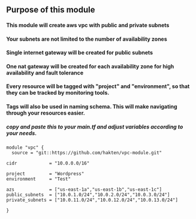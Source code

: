 ## Purpose of this module

#### This module will create aws vpc with public and private subnets
#### Your subnets are not limited to the number of availability zones
#### Single internet gateway will be created for public subnets
#### One nat gateway will be created for each availability zone for high availability and fault tolerance
#### Every resource will be tagged with "project" and "environment", so that they can be tracked by monitoring tools.
#### Tags will also be used in naming schema. This will make navigating through your resources easier.

##### copy and paste this to your main.tf and adjust variables according to your needs.

```
module "vpc" {
  source = "git::https://github.com/hakten/vpc-module.git"

cidr            = "10.0.0.0/16"

project         = "Wordpress"
environment     = "Test"

azs             = ["us-east-1a","us-east-1b","us-east-1c"]
public_subnets  = ["10.0.1.0/24","10.0.2.0/24","10.0.3.0/24"]
private_subnets = ["10.0.11.0/24","10.0.12.0/24","10.0.13.0/24"]

}
  ```
